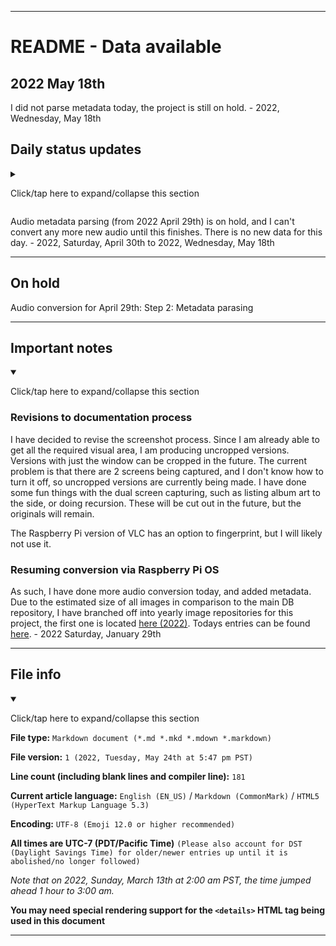 
***

# README - Data available

## 2022 May 18th

<!-- I decided not to convert audio today, as I needed more time to catch up on other projects. !-->

<!-- I resumed audio conversion again today. More info is available below. !-->

<!-- I did not do any audio conversion again today, I took a break from it. !-->

<!-- I did not do audio conversion or metadata parsing today, I focused on getting caught up on other projects. !-->

<!-- I converted some audio today, but did not have the time to add metadata. !-->

I did not parse metadata today, the project is still on hold. - 2022, Wednesday, May 18th

<!-- 
After a hard drive backup on 2021 November 22nd, I have noted that I need to look into memory usage, and this project might be a factor. I only cleared up 20 gigabytes of free space from the backup. This project may get paused further, as I should be able to clear up 30 or more gigabytes of space from backups. This project also takes a considerable amount of time (2-4+ hours) to do daily as well.
!-->

## Daily status updates

<details><summary><p lang="en">Click/tap here to expand/collapse this section</p></summary>

I miss doing audio conversion. I hope to get back to it eventually. - 2021 November 25th

I am going to try to keep adding a new public entry each day to this file for every day I don't convert audio. - 2021 November 25th/26th

I have been thinking of what to work on when I get back to this project, there is a lot that still needs to be converted, and I have had to switch from audio only to video with audio, as I just recently ran low on songs again. - 2021 November 27th

I am back to normal again, but I have not resumed conversion. There is still so much to do, I just don't have the storage. - 2021 November 28th

I considered doing some conversion today, but decided not to. This has been your daily update. - 2021 November 29th

I still have not resumed audio conversion today. - 2021 NOvember 30th

I started playing the game TreeWorld again today, I have found that the games DOES have music. I am going to need to put further effort into researching how to do an audio only recording  with good sound. - 2021 December 1st

Still no progress on audio conversion or research on audio recording on Android. - 2021 December 2nd

I think I solved the storage problem. Last night, I didn't want to do a hard drive backup, so I thought to myself that there has to be something already backed up I can delete to free space. I was in luck. I found over 38 gigbabytes of APK files, I thought I cleared my APK collection months ago. Of course, I did leave 1 copy of the latest functional version in each folder.

However, with the storage issue resolved, there is still the time issue. I don't have the time to convert audio right now, as I am already putting a lot of time into other tasks, notably the FINF-DB project. So I did not get back to audio conversion yet today. - 2021 December 3rd

I did not get back to audio conversion today. - 2021 December 4th to 2021 December 27th (I can't keep adding daily entries, it is too forced)

With my new Raspberry Pi, I am wondering if the process of conversion can resume again, maybe even as an all-day all-night thing (since it is a secondary device) - 2021 December 28th

I am getting really tempted to resume audio conversion. - 2021 December 29th to 2021 December 30th

I did not get to audio conversion this month.- 2021 December 31st

I was really tempted to convert audio files today, but I just didn't have the time. - 2022 January 1st

I was really tempted to convert audio files again today, but I still just didn't have the time. - 2022 January 2nd

I didn't consider doing audio conversion today. - 2022 January 3rd to 2022 January 18th

Considerations are being done to use the Raspberry Pi to convert audio, the only problems are that I can't take good screenshots on the Raspberry Pi yet, and I don't want to wear the SD card down too quickly. Screenshots on the laptop aren't possible at the moment either, as the `ALT` + `PRINT SCREEN` shortcut is having difficulties. - 2022 January 19th

I didn't consider doing audio conversion today. - 2022 January 20th to 2022 January 27th

I used VLC on the Raspberry Pi to test conversion today, and it seemed very plausible.  I received good results using VLC Media Player. The only thing stopping me from resuming audio conversion is the inability to take a good screenshot that isn't 2 screens wide without having to individually crop each image, and the inability to take a screenshot of just the current window, and nothing else without having to individually crop each image. VLC Exporting from WebM to MP3 works fine. It exports at the same speed as my laptop, and the file appears to be functional, but partially recognizes the exported file as a plain text file (icon-wise) but a functional MP3 file other than that. I need to test it across devices first, and also to attempt other conversion types (such as MKV to MP3, WebM to OGG, MP4 to MP3, etc.) it also doesn't tax my CPU, or cache, unlike my other device. The screenshot factor is still throwing me off, but I am looking for workarounds and fixes. - 2022 January 28th

I have decided to revise the screenshot process. Since I am already able to get all the required visual area, I am producing uncropped versions. Versions with just the window can be cropped in the future. The current problem is that there are 2 screens being captured, and I don't know how to turn it off, so uncropped versions are currently being made. I have done some fun things with the dual screen capturing, such as listing album art to the side, or doing recursion. These will be cut out in the future, but the originals will remain.

As such, I have done more audio conversion today, and added metadata. Due to the estimated size of all images in comparison to the main DB repository, I have branched off into yearly image repositories for this project, the first one is located [here (2022)](https://github.com/seanpm2001/SeansAudioDB_Images_2022/). Todays entries can be found [here](https://github.com/seanpm2001/SeansAudioDB_Images_2022/tree/SeansAudioDB_IMG2022/2022/January/2022.01.29/). - 2022 Saturday, January 29th

I resumed audio conversion again today, and added more metadata. The data for today is available [here](https://github.com/seanpm2001/SeansAudioDB_Images_2022/tree/SeansAudioDB_IMG2022/2022/January/2022.01.30/). - 2022 Sunday January 30th

I took a break from audio conversion today. - 2022 Monday, January 31st

I took a break from audio conversion again today. - 2022 Tuesday, February 1st

I did some audio conversion today, but there was an error. Here is the context:

I turned the Wi-Fi connection off on my Raspberry Pi last night, as I wanted to work without Internet. I found out the next day that the Raspberry Pi has no internal clock, and just continued from the shutdown at around 10:00 pm last night. However, I didn't fix it until I noticed the issue at 3:00 pm PST, when the clock hit midnight, over 4 hours after I started audio metadata additions. All images that date to a time before 2022 February 2nd at 1:00 am cannot be trusted for their creation date for this days entry. All images dating to 2022 February 2nd at 3:08 pm or later can be trusted for this days entry.

That being said, the files are not damaged, they are just misdated. The data for today is available [here](https://github.com/seanpm2001/SeansAudioDB_Images_2022/tree/SeansAudioDB_IMG2022/2022/January/2022.02.02/). - 2022 Wednesday, February 2nd

I did not resume audio conversion today. - 2022 Thursday, February 3rd to 2022 Friday, February 11th

I resumed audio conversion today, but didn't generate metadata, as I didn't have the time. - 2022 Saturday, February 12th

I created metadata for the converted Bejeweled Twist songs, but not the rest of the playlist from yesterday. I did not resume audio conversion today. Data for today can be found [here](https://github.com/seanpm2001/SeansAudioDB_Images_2022/tree/SeansAudioDB_IMG2022/2022/February/2022.02.13/). - 2022 Sunday, February 13th

I did not resume audio conversion today. - 2022 Monday, February 14th to 2022 Friday, February 18th

I created metadata for the rest of the playlist from a couple weeks ago. I did not resume audio conversion today. Data for today can be found [here](https://github.com/seanpm2001/SeansAudioDB_Images_2022/tree/SeansAudioDB_IMG2022/2022/February/2022.02.19/). - 2022 Saturday, February 19th

I did not so any audio conversion today. - 2022 Sunday February 20th to 2022 Wednesday February 23rd

I did not so any audio conversion today, but there is a high chance I will resume tomorrow. - 2022 Thursday, February 24th

I did audio conversion today, but I didn't parse the Metadata yet. - 2022 Friday, February 25th

I did not do audio conversion today, I just parsed the metadata. Data for today can be found [`[here]`](https://github.com/seanpm2001/SeansAudioDB_Images_2022/tree/SeansAudioDB_IMG2022/2022/February/2022.02.26/) - 2022 Saturday, February 26th

I did not do audio conversion or metadata parsing today, I focused on getting caught up on other projects. - 2022 Sunday, February 27th to 2022, Sunday, April 10th

I attempted to get back on my Raspberry Pi today with the chance of doing audio conversion, but something went wrong with the monitor, and also the Raspberry Pi failed to boot after 2 attempts. I don't know how to troubleshoot this right now, so I didn't go further. - 2022, Monday, April 11th

I did not attempt to get back on my Raspberry Pi today, or do audio conversion. - 2022, Tuesday, April 12th to 2022, Monday April 18th

I successfully got my Raspberry Pi to boot today after 3 attempts, but I do not plan to resume audio conversion today. - 2022, Tuesday, April 19th

My Raspberry Pi has been running for nearly 24 hours now, but I am still not ready to get back to audio conversion yet. - 2022, Wednesday, April 20th

I have started digging around, but I am not able to decide what to convert yet, and I ran out of time again tonight. - 2022, Thursday, April 21st

I got back into audio conversion today, and converted the AdVenture Capitalist soundtrack, and 2 Beatles songs into both MP3 and OGG format. I have not yet attributed them. [`The entries for today can be found here`](https://github.com/seanpm2001/SeansAudioDB_Images_2022/tree/SeansAudioDB_IMG2022/2022/04_April/22/). - 2022, Friday, April 22nd

Audio was converted on 2022, Friday, April 22nd, but has not yet been attributed. [`The entries for 2022 April 22nd can be found here`](https://github.com/seanpm2001/SeansAudioDB_Images_2022/tree/SeansAudioDB_IMG2022/2022/04_April/22/) - 2022, Saturday, April 23rd to 2022, Monday, April 25th

The audio from 2022 April 22nd has been attributed today (2022 April 26th) [`and can be found here`](https://github.com/seanpm2001/SeansAudioDB_Images_2022/tree/SeansAudioDB_IMG2022/2022/04_April/22/)

More audio was converted today, but has not yet been fully attributed. [`The entries for 2022 April 26th can be found here`](https://github.com/seanpm2001/SeansAudioDB_Images_2022/tree/SeansAudioDB_IMG2022/2022/04_April/26/) - 2022, Tuesday, April 26th

The audio from 2022 April 26th has been partially attributed today (2022 April 27th) [`and can be found here`](https://github.com/seanpm2001/SeansAudioDB_Images_2022/tree/SeansAudioDB_IMG2022/2022/04_April/26/) I only did a little over half of it today. I hope to finalize this batch tomorrow. - 2022, Wednesday, April 27th

The audio from 2022 April 26th has been fully attributed today (2022 April 28th) [`and can be found here`](https://github.com/seanpm2001/SeansAudioDB_Images_2022/tree/SeansAudioDB_IMG2022/2022/04_April/26/) I did the other 49.x% of it today. I also failed, as I forgot to remove the `- No data` header from this file for a few prime days. There is a chance I may resume audio conversion again tomorrow. - 2022, Thursday, April 28th

More audio was converted today, but has not yet been fully attributed. The entries cannot be found online yet, as they have not been parsed and uploaded. - 2022, Friday, April 29th

</details>

Audio metadata parsing (from 2022 April 29th) is on hold, and I can't convert any more new audio until this finishes. There is no new data for this day. - 2022, Saturday, April 30th to 2022, Wednesday, May 18th

***

## On hold

Audio conversion for April 29th: Step 2: Metadata parasing

***

## Important notes

<details open><summary><p lang="en">Click/tap here to expand/collapse this section</p></summary>

### Revisions to documentation process

I have decided to revise the screenshot process. Since I am already able to get all the required visual area, I am producing uncropped versions. Versions with just the window can be cropped in the future. The current problem is that there are 2 screens being captured, and I don't know how to turn it off, so uncropped versions are currently being made. I have done some fun things with the dual screen capturing, such as listing album art to the side, or doing recursion. These will be cut out in the future, but the originals will remain.

The Raspberry Pi version of VLC has an option to fingerprint, but I will likely not use it.

### Resuming conversion via Raspberry Pi OS

As such, I have done more audio conversion today, and added metadata. Due to the estimated size of all images in comparison to the main DB repository, I have branched off into yearly image repositories for this project, the first one is located [here (2022)](https://github.com/seanpm2001/SeansAudioDB_Images_2022/). Todays entries can be found [here](https://github.com/seanpm2001/SeansAudioDB_Images_2022/tree/SeansAudioDB_IMG2022/2022/January/2022.01.29/). - 2022 Saturday, January 29th

</details>

***

## File info

<details open><summary><p lang="en">Click/tap here to expand/collapse this section</p></summary>

**File type:** `Markdown document (*.md *.mkd *.mdown *.markdown)`

**File version:** `1 (2022, Tuesday, May 24th at 5:47 pm PST)`

**Line count (including blank lines and compiler line):** `181`

**Current article language:** `English (EN_US)` / `Markdown (CommonMark)` / `HTML5 (HyperText Markup Language 5.3)`

**Encoding:** `UTF-8 (Emoji 12.0 or higher recommended)`

**All times are UTC-7 (PDT/Pacific Time)** `(Please also account for DST (Daylight Savings Time) for older/newer entries up until it is abolished/no longer followed)`

_Note that on 2022, Sunday, March 13th at 2:00 am PST, the time jumped ahead 1 hour to 3:00 am._

**You may need special rendering support for the `<details>` HTML tag being used in this document**

</details>

***
